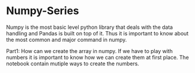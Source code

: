 # Numpy-Series
Numpy is the most basic level python library that deals with the data handling and Pandas is built on top of it. 
Thus it is important to know about the most common and major command in numpy. 


Part1: How can we create the array in numpy. 
If we have to play with numbers it is important to know how we can create them at first place. The notebook contain mutiple ways to create the numbers.


